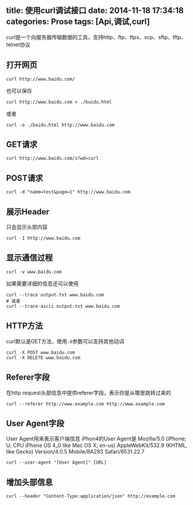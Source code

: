 title: 使用curl调试接口
date: 2014-11-18 17:34:18
categories: Prose
tags: [Api,调试,curl]
---
curl是一个向服务器传输数据的工具，支持http、ftp、ftps、scp、sftp、tftp、telnet协议
<!--more-->
## 打开网页
```shell
curl http://www.baidu.com/
```
也可以保存
```shell
curl http://www.baidu.com > ./buidu.html
```
或者
```shell
curl -o ./baidu.html http://www.baidu.com
```
## GET请求
```shell
curl http://www.baidu.com/s?wd=curl
```
## POST请求
```shell
curl -d "name=test&page=1" http://www.baidu.com
```
## 展示Header
只会显示头部内容
```shell
curl -I http://www.baidu.com
```
## 显示通信过程
```shell
curl -v www.baidu.com
```
如果需要详细的信息还可以使用
```shell
curl --trace output.txt www.baidu.com
# 或者
curl --trace-ascii output.txt www.baidu.com
```
## HTTP方法
curl默认是GET方法，使用`-X`参数可以支持其他动词
```shell
curl -X POST www.baidu.com
curl -X DELETE www.baidu.com
```
## Referer字段
在http request头部信息中提供referer字段，表示你是从哪里跳转过来的
```shell
curl --referer http://www.example.com http://www.example.com
```
## User Agent字段
User Agent用来表示客户端信息
iPhon4的User Agent是
	Mozilla/5.0 (iPhone; U; CPU iPhone OS 4_0 like Mac OS X; en-us) AppleWebKit/532.9 (KHTML, like Gecko) Version/4.0.5 Mobile/8A293 Safari/6531.22.7

```shell
curl --user-agent "[User Agent]" [URL]
```
## 增加头部信息
```shell
curl --header "Content-Type:application/json" http://example.com
```